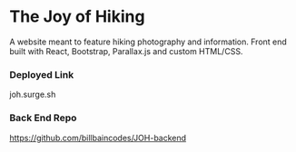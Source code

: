 
# The Joy of Hiking
A website meant to feature hiking photography and information. Front end built with React, Bootstrap, Parallax.js and custom HTML/CSS.

### Deployed Link
joh.surge.sh

### Back End Repo
https://github.com/billbaincodes/JOH-backend
